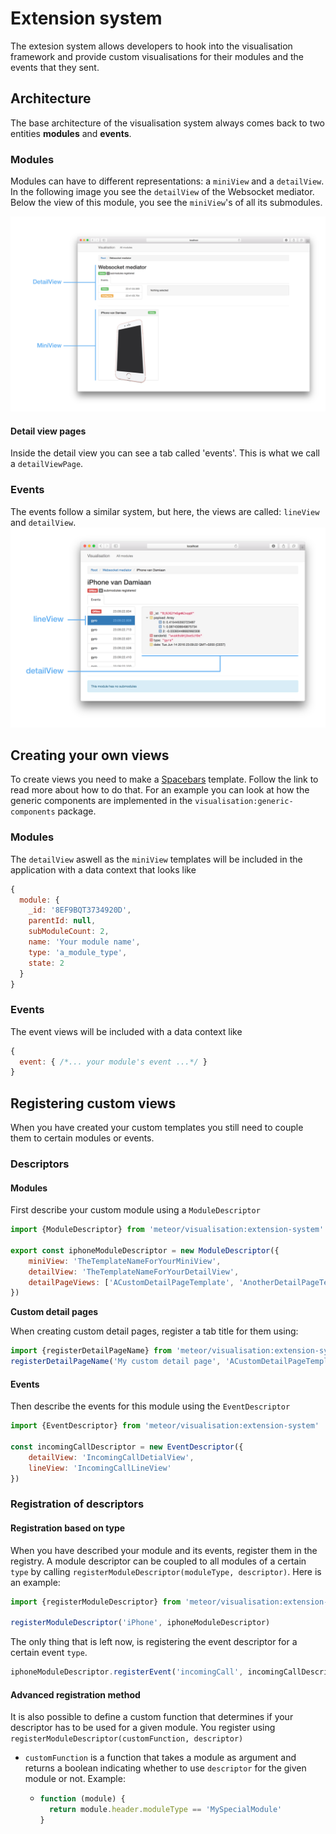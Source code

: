 # Extension system

The extesion system allows developers to hook into the visualisation framework and provide custom visualisations for their modules and the events that they sent.

## Architecture

The base architecture of the visualisation system always comes back to two entities **modules** and **events**.

### Modules

Modules can have to different representations: a `miniView` and a `detailView`. In the following image you see the `detailView` of the Websocket mediator. Below the view of this module, you see the `miniView`'s of all its submodules.

![Main layout annotations](Documentation/Main%20layout%20annotations.png)

#### Detail view pages

Inside the detail view you can see a tab called 'events'. This is what we call a `detailViewPage`.

### Events

The events follow a similar system, but here, the views are called: `lineView` and `detailView`. ![Events overview](Documentation/Events%20overview.png)

## Creating your own views

To create views you need to make a [Spacebars](http://guide.meteor.com/blaze.html) template. Follow the link to read more about how to do that. For an example you can look at how the generic components are implemented in the `visualisation:generic-components` package.

### Modules

The `detailView` aswell as the `miniView` templates will be included in the application with a data context that looks like

```javascript
{
  module: {
    _id: '8EF9BQT3734920D',
    parentId: null,
    subModuleCount: 2,
    name: 'Your module name',
    type: 'a_module_type',
    state: 2
  }
}
```

### Events

The event views will be included with a data context like

```javascript
{
  event: { /*... your module's event ...*/ }
}
```

## Registering custom views

When you have created your custom templates you still need to couple them to certain modules or events.

### Descriptors

#### Modules

First describe your custom module using a `ModuleDescriptor`

```javascript
import {ModuleDescriptor} from 'meteor/visualisation:extension-system'

export const iphoneModuleDescriptor = new ModuleDescriptor({
	miniView: 'TheTemplateNameForYourMiniView',
	detailView: 'TheTemplateNameForYourDetailView',
	detailPageViews: ['ACustomDetailPageTemplate', 'AnotherDetailPageTemplate']
})
```

**Custom detail pages**

When creating custom detail pages, register a tab title for them using:

```javascript
import {registerDetailPageName} from 'meteor/visualisation:extension-system'
registerDetailPageName('My custom detail page', 'ACustomDetailPageTemplate')
```

#### Events

Then describe the events for this module using the `EventDescriptor`

```javascript
import {EventDescriptor} from 'meteor/visualisation:extension-system'

const incomingCallDescriptor = new EventDescriptor({
	detailView: 'IncomingCallDetialView',
	lineView: 'IncomingCallLineView'
})
```

### Registration of descriptors

#### Registration based on type

When you have described your module and its events, register them in the registry. A module descriptor can be coupled to all modules of a certain `type` by calling `registerModuleDescriptor(moduleType, descriptor)`. Here is an example:

```javascript
import {registerModuleDescriptor} from 'meteor/visualisation:extension-system'

registerModuleDescriptor('iPhone', iphoneModuleDescriptor)
```

The only thing that is left now, is registering the event descriptor for a certain event `type`.

```javascript
iphoneModuleDescriptor.registerEvent('incomingCall', incomingCallDescriptor)
```

#### Advanced registration method

It is also possible to define a custom function that determines if your descriptor has to be used for a given module. You register using `registerModuleDescriptor(customFunction, descriptor)`

- `customFunction` is a function that takes a module as argument and returns a boolean indicating whether to use `descriptor` for the given module or not. Example:

  - ```javascript
    function (module) {
      return module.header.moduleType == 'MySpecialModule'
    }
    ```